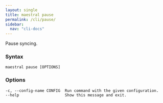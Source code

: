 ```yaml
---
layout: single
title: maestral pause
permalink: /cli/pause/
sidebar:
  nav: "cli-docs"
---
```


Pause syncing.

### Syntax

```
maestral pause [OPTIONS]
```

### Options

```
-c, --config-name CONFIG  Run command with the given configuration.
--help                    Show this message and exit.
```

